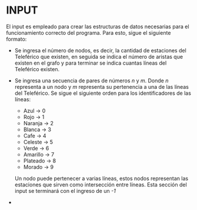 # INPUT
El input es empleado para crear las estructuras de datos necesarias para el funcionamiento correcto del programa. Para esto, sigue el siguiente formato:
* Se ingresa el número de nodos, es decir, la cantidad de estaciones del Teleférico que existen, en seguida se indica el número de aristas que existen en el grafo y para terminar se indica cuantas líneas del Teleférico existen.
* Se ingresa una secuencia de pares de números *_n_* y *_m_*. Donde *_n_* representa a un nodo y *_m_* representa su pertenencia a una de las líneas del Teleférico. Se sigue el siguiente orden para los identificadores de las líneas:
    * Azul -> 0
    * Rojo -> 1
    * Naranja -> 2
    * Blanca -> 3
    * Cafe -> 4
    * Celeste -> 5
    * Verde -> 6
    * Amarillo -> 7
    * Plateado -> 8
    * Morado -> 9
    
    Un nodo puede pertenecer a varias líneas, estos nodos representan las estaciones que sirven como intersección entre líneas.
    Esta sección del input se terminará con el ingreso de un _-1_
* 